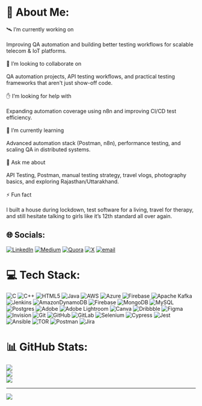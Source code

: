 # 💫 About Me:
🛰️ I’m currently working on<br><br>Improving QA automation and building better testing workflows for scalable telecom & IoT platforms.<br><br>🤝 I’m looking to collaborate on<br><br>QA automation projects, API testing workflows, and practical testing frameworks that aren't just show-off code.<br><br>✋ I’m looking for help with<br><br>Expanding automation coverage using n8n and improving CI/CD test efficiency.<br><br>🌱 I’m currently learning<br><br>Advanced automation stack (Postman, n8n), performance testing, and scaling QA in distributed systems.<br><br>💬 Ask me about<br><br>API Testing, Postman, manual testing strategy, travel vlogs, photography basics, and exploring Rajasthan/Uttarakhand.<br><br>⚡ Fun fact<br><br>I built a house during lockdown, test software for a living, travel for therapy, and still hesitate talking to girls like it’s 12th standard all over again.


## 🌐 Socials:
[![LinkedIn](https://img.shields.io/badge/LinkedIn-%230077B5.svg?logo=linkedin&logoColor=white)](https://linkedin.com/in/amit-sheoran) [![Medium](https://img.shields.io/badge/Medium-12100E?logo=medium&logoColor=white)](https://medium.com/@amit_sheoran) [![Quora](https://img.shields.io/badge/Quora-%23B92B27.svg?logo=Quora&logoColor=white)](https://quora.com/profile/amit_sheoran) [![X](https://img.shields.io/badge/X-black.svg?logo=X&logoColor=white)](https://x.com/_amit_sheoran) [![email](https://img.shields.io/badge/Email-D14836?logo=gmail&logoColor=white)](mailto:option.amit@gmail.com) 

# 💻 Tech Stack:
![C](https://img.shields.io/badge/c-%2300599C.svg?style=for-the-badge&logo=c&logoColor=white) ![C++](https://img.shields.io/badge/c++-%2300599C.svg?style=for-the-badge&logo=c%2B%2B&logoColor=white) ![HTML5](https://img.shields.io/badge/html5-%23E34F26.svg?style=for-the-badge&logo=html5&logoColor=white) ![Java](https://img.shields.io/badge/java-%23ED8B00.svg?style=for-the-badge&logo=openjdk&logoColor=white) ![AWS](https://img.shields.io/badge/AWS-%23FF9900.svg?style=for-the-badge&logo=amazon-aws&logoColor=white) ![Azure](https://img.shields.io/badge/azure-%230072C6.svg?style=for-the-badge&logo=microsoftazure&logoColor=white) ![Firebase](https://img.shields.io/badge/firebase-%23039BE5.svg?style=for-the-badge&logo=firebase) ![Apache Kafka](https://img.shields.io/badge/Apache%20Kafka-000?style=for-the-badge&logo=apachekafka) ![Jenkins](https://img.shields.io/badge/jenkins-%232C5263.svg?style=for-the-badge&logo=jenkins&logoColor=white) ![AmazonDynamoDB](https://img.shields.io/badge/Amazon%20DynamoDB-4053D6?style=for-the-badge&logo=Amazon%20DynamoDB&logoColor=white) ![Firebase](https://img.shields.io/badge/firebase-a08021?style=for-the-badge&logo=firebase&logoColor=ffcd34) ![MongoDB](https://img.shields.io/badge/MongoDB-%234ea94b.svg?style=for-the-badge&logo=mongodb&logoColor=white) ![MySQL](https://img.shields.io/badge/mysql-4479A1.svg?style=for-the-badge&logo=mysql&logoColor=white) ![Postgres](https://img.shields.io/badge/postgres-%23316192.svg?style=for-the-badge&logo=postgresql&logoColor=white) ![Adobe](https://img.shields.io/badge/adobe-%23FF0000.svg?style=for-the-badge&logo=adobe&logoColor=white) ![Adobe Lightroom](https://img.shields.io/badge/Adobe%20Lightroom-31A8FF.svg?style=for-the-badge&logo=Adobe%20Lightroom&logoColor=white) ![Canva](https://img.shields.io/badge/Canva-%2300C4CC.svg?style=for-the-badge&logo=Canva&logoColor=white) ![Dribbble](https://img.shields.io/badge/Dribbble-EA4C89?style=for-the-badge&logo=dribbble&logoColor=white) ![Figma](https://img.shields.io/badge/figma-%23F24E1E.svg?style=for-the-badge&logo=figma&logoColor=white) ![Invision](https://img.shields.io/badge/invision-FF3366?style=for-the-badge&logo=invision&logoColor=white) ![Git](https://img.shields.io/badge/git-%23F05033.svg?style=for-the-badge&logo=git&logoColor=white) ![GitHub](https://img.shields.io/badge/github-%23121011.svg?style=for-the-badge&logo=github&logoColor=white) ![GitLab](https://img.shields.io/badge/gitlab-%23181717.svg?style=for-the-badge&logo=gitlab&logoColor=white) ![Selenium](https://img.shields.io/badge/-selenium-%43B02A?style=for-the-badge&logo=selenium&logoColor=white) ![Cypress](https://img.shields.io/badge/-cypress-%23E5E5E5?style=for-the-badge&logo=cypress&logoColor=058a5e) ![Jest](https://img.shields.io/badge/-jest-%23C21325?style=for-the-badge&logo=jest&logoColor=white) ![Ansible](https://img.shields.io/badge/ansible-%231A1918.svg?style=for-the-badge&logo=ansible&logoColor=white) ![TOR](https://img.shields.io/badge/tor-%237E4798.svg?style=for-the-badge&logo=tor-project&logoColor=white) ![Postman](https://img.shields.io/badge/Postman-FF6C37?style=for-the-badge&logo=postman&logoColor=white) ![Jira](https://img.shields.io/badge/jira-%230A0FFF.svg?style=for-the-badge&logo=jira&logoColor=white)
# 📊 GitHub Stats:
![](https://github-readme-stats.vercel.app/api?username=amitsheoran&theme=dark&hide_border=false&include_all_commits=false&count_private=false)<br/>
![](https://nirzak-streak-stats.vercel.app/?user=amitsheoran&theme=dark&hide_border=false)<br/>
![](https://github-readme-stats.vercel.app/api/top-langs/?username=amitsheoran&theme=dark&hide_border=false&include_all_commits=false&count_private=false&layout=compact)

---
[![](https://visitcount.itsvg.in/api?id=amitsheoran&icon=0&color=0)](https://visitcount.itsvg.in)

<!-- Proudly created with GPRM ( https://gprm.itsvg.in ) -->
